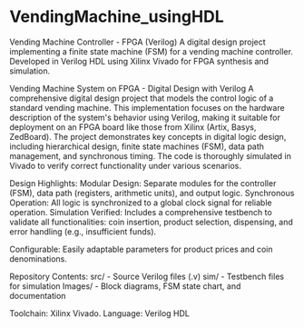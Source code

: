 # VendingMachine_usingHDL
Vending Machine Controller - FPGA (Verilog) A digital design project implementing a finite state machine (FSM) for a vending machine controller. Developed in Verilog HDL using Xilinx Vivado for FPGA synthesis and simulation.

Vending Machine System on FPGA - Digital Design with Verilog
A comprehensive digital design project that models the control logic of a standard vending machine. This implementation focuses on the hardware description of the system's behavior using Verilog, making it suitable for deployment on an FPGA board like those from Xilinx (Artix, Basys, ZedBoard).
The project demonstrates key concepts in digital logic design, including hierarchical design, finite state machines (FSM), data path management, and synchronous timing. The code is thoroughly simulated in Vivado to verify correct functionality under various scenarios.

Design Highlights:
Modular Design: Separate modules for the controller (FSM), data path (registers, arithmetic units), and output logic.
Synchronous Operation: All logic is synchronized to a global clock signal for reliable operation.
Simulation Verified: Includes a comprehensive testbench to validate all functionalities: coin insertion, product selection, dispensing, and error handling (e.g., insufficient funds).

Configurable: Easily adaptable parameters for product prices and coin denominations.

Repository Contents:
src/ - Source Verilog files (.v)
sim/ - Testbench files for simulation
Images/ - Block diagrams, FSM state chart, and documentation

Toolchain: Xilinx Vivado.
Language: Verilog HDL
